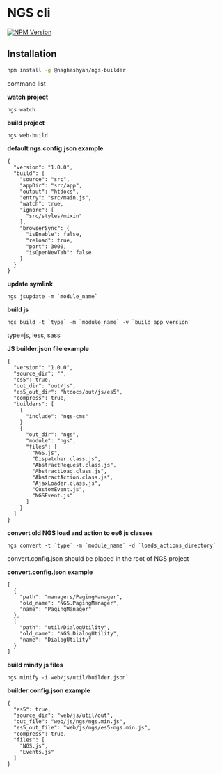 # NGS cli
[![NPM Version](http://img.shields.io/npm/v/commander.svg?style=flat)](https://www.npmjs.com/package/@naghashyan/ngs-builder)

## Installation

```bash
npm install -g @naghashyan/ngs-builder
```

command list

**watch project**
```
ngs watch
```

**build project**
```
ngs web-build
```

**default ngs.config.json example**
```
{
  "version": "1.0.0",
  "build": {
    "source": "src",
    "appDir": "src/app",
    "output": "htdocs",
    "entry": "src/main.js",
    "watch": true,
    "ignore": [
      "src/styles/mixin"
    ],
    "browserSync": {
      "isEnable": false,
      "reload": true,
      "port": 3000,
      "isOpenNewTab": false
    }
  }
}
```


**update symlink**
```
ngs jsupdate -m `module_name`
```
**build js**
```
ngs build -t `type` -m `module_name` -v `build app version`
```
type=js, less, sass

**JS builder.json file example**
```
{
  "version": "1.0.0",  
  "source_dir": "",
  "es5": true,
  "out_dir": "out/js",
  "es5_out_dir": "htdocs/out/js/es5",
  "compress": true,
  "builders": [
    {
      "include": "ngs-cms"
    }
    {
      "out_dir": "ngs",
      "module": "ngs",
      "files": [
        "NGS.js",
        "Dispatcher.class.js",
        "AbstractRequest.class.js",
        "AbstractLoad.class.js",
        "AbstractAction.class.js",
        "AjaxLoader.class.js",
        "CustomEvent.js",
        "NGSEvent.js"
      ]
    }
  ]
}
```

**convert old NGS load and action to es6 js classes**
```
ngs convert -t `type` -m `module_name` -d `loads_actions_directory`
```

convert.config.json should be placed in the root of NGS project

**convert.config.json example**

```
[
  {
    "path": "managers/PagingManager",
    "old_name": "NGS.PagingManager",
    "name": "PagingManager"
  },
  {
    "path": "util/DialogUtility",
    "old_name": "NGS.DialogUtility",
    "name": "DialogUtility"
  }
]
```

**build minify js files**
```
ngs minify -i web/js/util/builder.json`
```


**builder.config.json example**

```
{
  "es5": true,
  "source_dir": "web/js/util/out",
  "out_file": "web/js/ngs/ngs.min.js",
  "es5_out_file": "web/js/ngs/es5-ngs.min.js",
  "compress": true,
  "files": [
    "NGS.js",
    "Events.js"
  ]
}
```